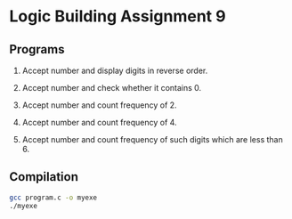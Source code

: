 # Logic Building Assignment 9

## Programs

1. Accept number and display digits in reverse order.

2. Accept number and check whether it contains 0.

3. Accept number and count frequency of 2.

4. Accept number and count frequency of 4.

5. Accept number and count frequency of such digits which are less than 6.

## Compilation

```bash
gcc program.c -o myexe
./myexe
```
